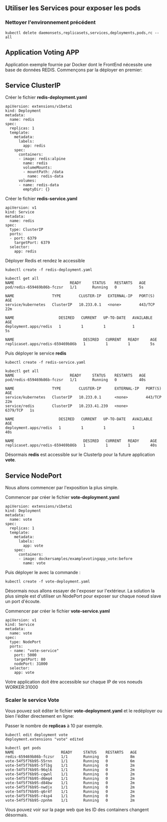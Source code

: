 ## Utiliser les Services pour exposer les pods

### Nettoyer l'environnement précédent

`kubectl delete daemonsets,replicasets,services,deployments,pods,rc --all`

## Application Voting APP

Application exemple fournie par Docker dont le FrontEnd nécessite une base de données REDIS.
Commençons par la déployer en premier:

## Service ClusterIP

Créer le fichier **redis-deployment.yaml**

```
apiVersion: extensions/v1beta1
kind: Deployment
metadata:
  name: redis
spec:
  replicas: 1
  template:
    metadata:
      labels:
        app: redis
    spec:
      containers:
      - image: redis:alpine
        name: redis
        volumeMounts:
        - mountPath: /data
          name: redis-data
      volumes:
      - name: redis-data
        emptyDir: {}
```

Créer le fichier **redis-service.yaml**

```
apiVersion: v1
kind: Service
metadata:
  name: redis
spec:
  type: ClusterIP
  ports:
  - port: 6379
    targetPort: 6379
  selector:
    app: redis
```

Déployer Redis et rendez le accessible

```
kubectl create -f redis-deployment.yaml

kubectl get all
NAME                         READY     STATUS    RESTARTS   AGE
pod/redis-659469b86b-fczsr   1/1       Running   0          5s

NAME                 TYPE        CLUSTER-IP   EXTERNAL-IP   PORT(S)   AGE
service/kubernetes   ClusterIP   10.233.0.1   <none>        443/TCP   22m

NAME                    DESIRED   CURRENT   UP-TO-DATE   AVAILABLE   AGE
deployment.apps/redis   1         1         1            1           5s

NAME                               DESIRED   CURRENT   READY     AGE
replicaset.apps/redis-659469b86b   1         1         1         5s

```

Puis déployer le service **redis**
```
kubectl create -f redis-service.yaml

kubectl get all
NAME                         READY     STATUS    RESTARTS   AGE
pod/redis-659469b86b-fczsr   1/1       Running   0          40s

NAME                 TYPE        CLUSTER-IP      EXTERNAL-IP   PORT(S)    AGE
service/kubernetes   ClusterIP   10.233.0.1      <none>        443/TCP    22m
service/redis        ClusterIP   10.233.41.239   <none>        6379/TCP   1s

NAME                    DESIRED   CURRENT   UP-TO-DATE   AVAILABLE   AGE
deployment.apps/redis   1         1         1            1           40s

NAME                               DESIRED   CURRENT   READY     AGE
replicaset.apps/redis-659469b86b   1         1         1         40s
```

Désormais **redis** est accessible sur le ClusterIp pour la future application **vote**.

## Service NodePort

Nous allons commencer par l'exposition la plus simple.

Commencer par créer le fichier **vote-deployment.yaml**

```
apiVersion: extensions/v1beta1
kind: Deployment
metadata:
  name: vote
spec:
  replicas: 1
  template:
    metadata:
      labels:
        app: vote
    spec:
      containers:
      - image: dockersamples/examplevotingapp_vote:before
        name: vote
```

Puis déployer le avec la commande :

```
kubectl create -f vote-deployment.yaml
```

Désormais nous allons essayer de l'exposer sur l'extérieur. La solution la plus simple est d'utiliser un NodePort pour exposer sur chaque noeud slave un port d'écoute.

Commencer par créer le fichier **vote-service.yaml**

```
apiVersion: v1
kind: Service
metadata:
  name: vote
spec:
  type: NodePort
  ports:
  - name: "vote-service"
    port: 5000
    targetPort: 80
    nodePort: 31000
  selector:
    app: vote
```

Votre application doit être accessible sur chaque IP de vos noeuds WORKER:31000

### Scaler le service Vote

Vous pouvez soit éditer le fichier **vote-deployment.yaml** et le redéployer ou bien l'éditer directement en ligne:

Passer le nombre de **replicas** à 10 par exemple.

```
kubectl edit deployment vote
deployment.extensions "vote" edited

kubectl get pods
NAME                     READY     STATUS    RESTARTS   AGE
redis-659469b86b-fczsr   1/1       Running   0          8m
vote-54f5f76b95-55rnn    1/1       Running   0          6m
vote-54f5f76b95-5flbg    1/1       Running   0          2m
vote-54f5f76b95-96ql6    1/1       Running   0          2m
vote-54f5f76b95-cqwnl    1/1       Running   0          2m
vote-54f5f76b95-d6mq4    1/1       Running   0          2m
vote-54f5f76b95-d84bw    1/1       Running   0          2m
vote-54f5f76b95-nwdjx    1/1       Running   0          2m
vote-54f5f76b95-q6r4f    1/1       Running   0          2m
vote-54f5f76b95-r4sp4    1/1       Running   0          2m
vote-54f5f76b95-zpnhm    1/1       Running   0          2m
```

Vous pouvez voir sur la page web que les ID des containers changent désormais.










